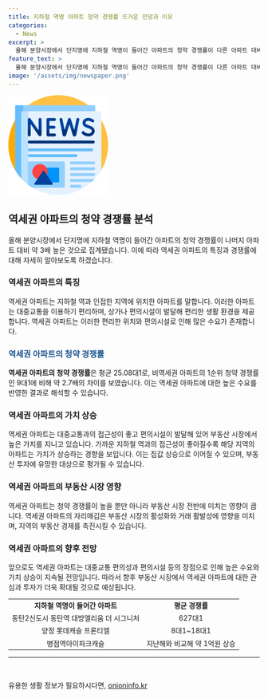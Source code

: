 ```yaml
---
title: 지하철 역명 아파트 청약 경쟁률 뜨거운 전망과 이유
categories:
  - News
excerpt: >
  올해 분양시장에서 단지명에 지하철 역명이 들어간 아파트의 청약 경쟁률이 다른 아파트 대비 약 3배 높게 나타났다. 역세권 아파트의 평균 경쟁률은 25.08대1로 비역세권 아파트의 9대1에 비해 2.7배 높았으며, 특히 동탄2신도시 동탄역 대방엘리움 더 시그니처는 627대1의 높은 경쟁률을 기록했다. 지하철 역과 가까운 아파트는 집값 상승세이며, 여름에는 역세권 단지들의 분양도 예정되어 있어 관심이 높다. 역세권 단지는 부동산 침체기에도 거래가 활발하고 집값 상승에 유리하다는 분석이 나왔다.
feature_text: >
  올해 분양시장에서 단지명에 지하철 역명이 들어간 아파트의 청약 경쟁률이 다른 아파트 대비 약 3배 높게 나타났다. 역세권 아파트의 평균 경쟁률은 25.08대1로 비역세권 아파트의 9대1에 비해 2.7배 높았으며, 특히 동탄2신도시 동탄역 대방엘리움 더 시그니처는 627대1의 높은 경쟁률을 기록했다. 지하철 역과 가까운 아파트는 집값 상승세이며, 여름에는 역세권 단지들의 분양도 예정되어 있어 관심이 높다. 역세권 단지는 부동산 침체기에도 거래가 활발하고 집값 상승에 유리하다는 분석이 나왔다.
image: '/assets/img/newspaper.png'
---
```


<p><img src="/assets/img/newspaper.png" alt="kimp 속보" /></p>

<h2 data-ke-size="size26">역세권 아파트의 청약 경쟁률 분석</h2>

<p data-ke-size="size16">올해 분양시장에서 단지명에 지하철 역명이 들어간 아파트의 청약 경쟁률이 나머지 아파트 대비 약 3배 높은 것으로 집계됐습니다. 이에 따라 역세권 아파트의 특징과 경쟁률에 대해 자세히 알아보도록 하겠습니다. </p>

<h3>역세권 아파트의 특징</h3>

<p data-ke-size="size16">역세권 아파트는 지하철 역과 인접한 지역에 위치한 아파트를 말합니다. 이러한 아파트는 대중교통을 이용하기 편리하며, 상가나 편의시설이 발달해 편리한 생활 환경을 제공합니다. 역세권 아파트는 이러한 편리한 위치와 편의시설로 인해 많은 수요가 존재합니다. </p>

<h3><span style="color: #1a5490;">역세권 아파트의 청약 경쟁률</span></h3>

<p data-ke-size="size16"><b>역세권 아파트의 청약 경쟁률</b>은 평균 25.08대1로, 비역세권 아파트의 1순위 청약 경쟁률인 9대1에 비해 약 2.7배의 차이를 보였습니다. 이는 역세권 아파트에 대한 높은 수요를 반영한 결과로 해석할 수 있습니다. </p>

<h3>역세권 아파트의 가치 상승</h3>

<p data-ke-size="size16">역세권 아파트는 대중교통과의 접근성이 좋고 편의시설이 발달해 있어 부동산 시장에서 높은 가치를 지니고 있습니다. 가까운 지하철 역과의 접근성이 좋아질수록 해당 지역의 아파트는 가치가 상승하는 경향을 보입니다. 이는 집값 상승으로 이어질 수 있으며, 부동산 투자에 유망한 대상으로 평가될 수 있습니다. </p>

<h3>역세권 아파트의 부동산 시장 영향</h3>

<p data-ke-size="size16">역세권 아파트는 청약 경쟁률이 높을 뿐만 아니라 부동산 시장 전반에 미치는 영향이 큽니다. 역세권 아파트의 자리매김은 부동산 시장의 활성화와 거래 활발성에 영향을 미치며, 지역의 부동산 경제를 촉진시킬 수 있습니다. </p>

<h3>역세권 아파트의 향후 전망</h3>

<p data-ke-size="size16">앞으로도 역세권 아파트는 대중교통 편의성과 편의시설 등의 장점으로 인해 높은 수요와 가치 상승이 지속될 전망입니다. 따라서 향후 부동산 시장에서 역세권 아파트에 대한 관심과 투자가 더욱 확대될 것으로 예상됩니다. </p>

<table>
    <tr>
        <td style="text-align: center; height: 17px;"><b>지하철 역명이 들어간 아파트</b></td>
        <td style="text-align: center; height: 17px;"><b>평균 경쟁률</b></td>
    </tr>
    <tr>
        <td style="text-align: center; height: 17px;">동탄2신도시 동탄역 대방엘리움 더 시그니처</td>
        <td style="text-align: center; height: 17px;">627대1</td>
    </tr>
    <tr>
        <td style="text-align: center; height: 17px;">양정 롯데캐슬 프론티엘</td>
        <td style="text-align: center; height: 17px;">8대1~18대1</td>
    </tr>
    <tr>
        <td style="text-align: center; height: 17px;">병점역아이파크캐슬</td>
        <td style="text-align: center; height: 17px;">지난해와 비교해 약 1억원 상승</td>
    </tr>
</table>

<hr>

<p data-ke-size="size16">&nbsp;</p>
유용한 생활 정보가 필요하시다면, <a href="https://onioninfo.kr" rel="dofollow">onioninfo.kr</a>



